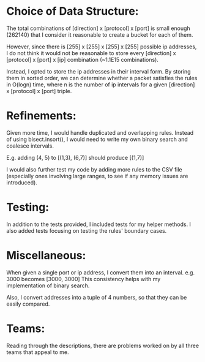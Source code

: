 # Choice of Data Structure:

The total combinations of [direction] x [protocol] x [port] is small enough (262140) that I consider it reasonable to create a bucket for each of them.

However, since there is [255] x [255] x [255] x [255] possible ip addresses, I do not think it would not be reasonable to store every
[direction] x [protocol] x [port] x [ip] combination (~1.1E15 combinations).

Instead, I opted to store the ip addresses in their interval form. By storing them in sorted order, we can determine whether a packet satisfies the rules in O(logn) time, where n is the number of ip intervals for a given [direction] x [protocol] x [port] triple.

# Refinements:

Given more time, I would handle duplicated and overlapping rules. Instead of using bisect.insort(), I would need to write my own binary search and coalesce intervals.

E.g. adding (4, 5) to [(1,3), (6,7)] should produce [(1,7)]

I would also further test my code by adding more rules to the CSV file (especially ones involving large ranges, to see if any memory issues are introduced).

# Testing:

In addition to the tests provided, I included tests for my helper methods. I also added tests focusing on testing the rules' boundary cases.

# Miscellaneous:

When given a single port or ip address, I convert them into an interval.
e.g. 3000 becomes [3000, 3000]
This consistency helps with my implementation of binary search.

Also, I convert addresses into a tuple of 4 numbers, so that they can be easily compared.

# Teams:
Reading through the descriptions, there are problems worked on by all three teams that appeal to me.